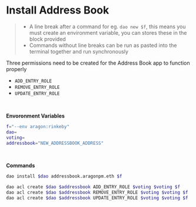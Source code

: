 # Install Address Book


> - A line break after a command for eg. `dao new $f`, this means you must create an environment variable, you can stores these in the block provided
> - Commands without line breaks can be run as pasted into the terminal together and run synchronously

Three permissions need to be created for the Address Book app to function properly

* `ADD_ENTRY_ROLE`
* `REMOVE_ENTRY_ROLE`
* `UPDATE_ENTRY_ROLE`

<br>

**Envoronment Variables**

```bash
f="--env aragon:rinkeby"
dao=
voting=
addressbook="NEW_ADDRESSBOOK_ADDRESS"
```

<br>

**Commands**

```bash
dao install $dao addressbook.aragonpm.eth $f

dao acl create $dao $addressbook ADD_ENTRY_ROLE $voting $voting $f
dao acl create $dao $addressbook REMOVE_ENTRY_ROLE $voting $voting $f
dao acl create $dao $addressbook UPDATE_ENTRY_ROLE $voting $voting $f
```